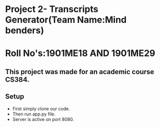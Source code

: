 # Project 2- Transcripts Generator(Team Name:Mind benders)

# Roll No's:1901ME18 AND 1901ME29

## This project was made for an academic course CS384.

## Setup
- First simply clone our code.
- Then run app.py file.
- Server is active on port 8080.




